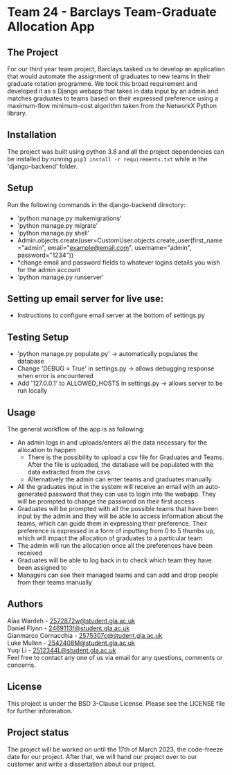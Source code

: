 # Team 24 - Barclays Team-Graduate Allocation App

## The Project
For our third year team project, Barclays tasked us to develop an application that would automate the assignment of graduates to new teams in their graduate rotation programme.
We took this broad requirement and developed it as a Django webapp that takes in data input by an admin and matches graduates to teams based on their expressed preference using a maximum-flow minimum-cost algorithm taken from the NetworkX Python library.

## Installation
The project was built using python 3.8 and all the project dependencies can be installed by running `pip3 install -r requirements.txt` while in the 'django-backend' folder.

## Setup
Run the following commands in the django-backend directory:
- 'python manage.py makemigrations'
- 'python manage.py migrate'
- 'python manage.py shell'
- Admin.objects.create(user=CustomUser.objects.create_user(first_name="admin", email="example@email.com", username="admin", password="1234"))
- *change email and password fields to whatever logins details you wish for the admin account
- 'python manage.py runserver'

## Setting up email server for live use:
- Instructions to configure email server at the bottom of settings.py

## Testing Setup
- 'python manage.py populate.py' -> automatically populates the database
- Change 'DEBUG = True' in settings.py -> allows debugging response when error is encountered
- Add '127.0.0.1' to ALLOWED_HOSTS in settings.py -> allows server to be run locally

## Usage
The general workflow of the app is as following:
- An admin logs in and uploads/enters all the data necessary for the allocation to happen
    - There is the possibility to upload a csv file for Graduates and Teams. After the file is uploaded, the database will be populated with the data extracted from the csvs.
    - Alternatively the admin can enter teams and graduates manually
- All the graduates input in the system will receive an email with an auto-generated password that they can use to login into the webapp. They will be prompted to change the password on their first access
- Graduates will be prompted with all the possible teams that have been input by the admin and they will be able to access information about the teams, which can guide them in expressing their preference. Their preference is expressed in a form of inputting from 0 to 5 thumbs up, which will impact the allocation of graduates to a particular team
- The admin will run the allocation once all the preferences have been received
- Graduates will be able to log back in to check which team they have been assigned to
- Managers can see their managed teams and can add and drop people from their teams manually


## Authors
Alaa Wardeh - 2572872w@student.gla.ac.uk <br>
Daniel Flynn - 2469113f@student.gla.ac.uk <br>
Gianmarco Cornacchia - 2575307c@student.gla.ac.uk <br>
Luke Mullen - 2542408M@student.gla.ac.uk <br>
Yuqi Li - 2512344L@student.gla.ac.uk <br>
Feel free to contact any one of us via email for any questions, comments or concerns.

## License
This project is under the BSD 3-Clause License. Please see the LICENSE file for further information.

## Project status
The project will be worked on until the 17th of March 2023, the code-freeze date for our project. After that, we will hand our project over to our customer and write a dissertation about our project.
